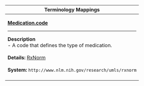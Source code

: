 |Terminology Mappings|
|---|
|<p>**[Medication.code](http://hl7.org/fhir/DSTU2/medication-definitions.html#Medication.code)**<hr>**Description**<br>- A code that defines the type of medication.<br><br>**Details:** [RxNorm](http://hl7.org/fhir/dstu2/rxnorm.html)<br><br>**System:** `http://www.nlm.nih.gov/research/umls/rxnorm`<br><br>|
